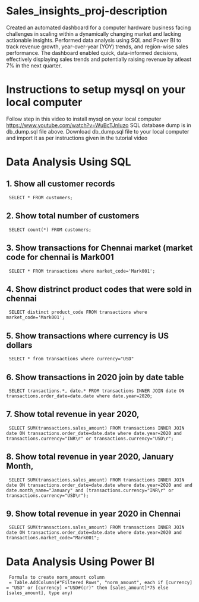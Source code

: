 # Sales_insights_proj-description
Created an automated dashboard for a computer hardware business facing challenges in scaling within a dynamically changing market and lacking actionable insights.
Performed data analysis using SQL and Power BI to track revenue growth, year-over-year (YOY) trends, and region-wise sales performance.
The dashboard enabled quick, data-informed decisions, effectively displaying sales trends and potentially raising revenue by atleast 7% in the next quarter.
# Instructions to setup mysql on your local computer
Follow step in this video to install mysql on your local computer https://www.youtube.com/watch?v=WuBcTJnIuzo
SQL database dump is in db_dump.sql file above. Download db_dump.sql file to your local computer and import it as per instructions given in the tutorial video
# Data Analysis Using SQL
## 1. Show all customer records
     SELECT * FROM customers;
## 2. Show total number of customers
     SELECT count(*) FROM customers;
## 3. Show transactions for Chennai market (market code for chennai is Mark001
     SELECT * FROM transactions where market_code='Mark001';
## 4. Show distrinct product codes that were sold in chennai
     SELECT distinct product_code FROM transactions where market_code='Mark001';
## 5. Show transactions where currency is US dollars
     SELECT * from transactions where currency="USD"
## 6. Show transactions in 2020 join by date table
     SELECT transactions.*, date.* FROM transactions INNER JOIN date ON transactions.order_date=date.date where date.year=2020;
## 7. Show total revenue in year 2020,
     SELECT SUM(transactions.sales_amount) FROM transactions INNER JOIN date ON transactions.order_date=date.date where date.year=2020 and transactions.currency="INR\r" or transactions.currency="USD\r";
## 8. Show total revenue in year 2020, January Month,
     SELECT SUM(transactions.sales_amount) FROM transactions INNER JOIN date ON transactions.order_date=date.date where date.year=2020 and and date.month_name="January" and (transactions.currency="INR\r" or transactions.currency="USD\r");
## 9. Show total revenue in year 2020 in Chennai
     SELECT SUM(transactions.sales_amount) FROM transactions INNER JOIN date ON transactions.order_date=date.date where date.year=2020 and transactions.market_code="Mark001";
# Data Analysis Using Power BI
     Formula to create norm_amount column
     = Table.AddColumn(#"Filtered Rows", "norm_amount", each if [currency] = "USD" or [currency] ="USD#(cr)" then [sales_amount]*75 else [sales_amount], type any)
